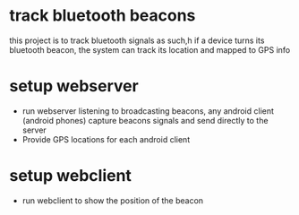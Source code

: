 # track bluetooth beacons
this project is to track bluetooth signals as such,h if a device turns its bluetooth beacon, the system can track its location and mapped to GPS info

# setup webserver
- run webserver listening to broadcasting beacons, any android client (android phones) capture beacons signals and send directly to the server
- Provide GPS locations for each android client

# setup webclient
- run webclient to show the position of the beacon 
